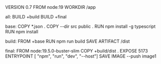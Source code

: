 VERSION 0.7
FROM node:19
WORKDIR /app

all:
  BUILD +build
  BUILD +final

base:
  COPY *.json .
  COPY --dir src public .
  RUN npm install -g typescript
  RUN npm install

build:
  FROM +base
  RUN npm run build
  SAVE ARTIFACT /dist

final:
  FROM node:19.5.0-buster-slim
  COPY +build/dist .
  EXPOSE 5173
  ENTRYPOINT [ "npm", "run", "dev", "--host"]
  SAVE IMAGE --push image1